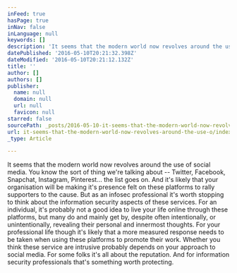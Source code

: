 ```yaml
---
inFeed: true
hasPage: true
inNav: false
inLanguage: null
keywords: []
description: 'It seems that the modern world now revolves around the use of social media. You know the sort of thing we’re talking about – Twitter, Facebook, Snapchat, Instagram, Pinterest… the list goes on. And it’s likely that your organisation will be making it’s presence felt on these platforms to rally supporters to the cause. But as an infosec professional it’s worth stopping to think about the information security aspects of these services. For an individual, it’s probably not a good idea to live your life online through these platforms, but many do and mainly get by, despite often intentionally, or unintentionally, revealing their personal and innermost thoughts. For your professional life though it’s likely that a more measured response needs to be taken when using these platforms to promote their work. Whether you think these service are intrusive probably depends on your approach to social media. For some folks it’s all about the reputation. And for information security professionals that’s something worth protecting. '
datePublished: '2016-05-10T20:21:32.398Z'
dateModified: '2016-05-10T20:21:12.132Z'
title: ''
author: []
authors: []
publisher:
  name: null
  domain: null
  url: null
  favicon: null
starred: false
sourcePath: _posts/2016-05-10-it-seems-that-the-modern-world-now-revolves-around-the-use-o.md
url: it-seems-that-the-modern-world-now-revolves-around-the-use-o/index.html
_type: Article

---
```

It seems that the modern world now revolves around the use of social media. You know the sort of thing we're talking about -- Twitter, Facebook, Snapchat, Instagram, Pinterest... the list goes on. And it's likely that your organisation will be making it's presence felt on these platforms to rally supporters to the cause. But as an infosec professional it's worth stopping to think about the information security aspects of these services. For an individual, it's probably not a good idea to live your life online through these platforms, but many do and mainly get by, despite often intentionally, or unintentionally, revealing their personal and innermost thoughts. For your professional life though it's likely that a more measured response needs to be taken when using these platforms to promote their work. Whether you think these service are intrusive probably depends on your approach to social media. For some folks it's all about the reputation. And for information security professionals that's something worth protecting.